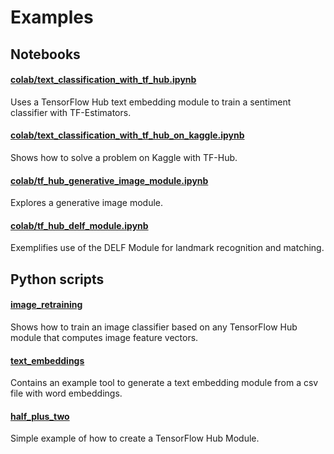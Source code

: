 # Examples

## Notebooks

#### [colab/text\_classification\_with\_tf\_hub.ipynb](colab/text_classification_with_tf_hub.ipynb)

Uses a TensorFlow Hub text embedding module to train a sentiment classifier with TF-Estimators.


#### [colab/text\_classification\_with\_tf\_hub\_on\_kaggle.ipynb](colab/text_classification_with_tf_hub_on_kaggle.ipynb)

Shows how to solve a problem on Kaggle with TF-Hub.


#### [colab/tf\_hub\_generative\_image\_module.ipynb](tf_hub_generative_image_module.ipynb)

Explores a generative image module.


#### [colab/tf\_hub\_delf\_module.ipynb](colab/tf_hub_delf_module.ipynb)

Exemplifies use of the DELF Module for landmark recognition and matching.


## Python scripts

#### [image\_retraining](image_retraining)

Shows how to train an image classifier based on any TensorFlow Hub module that
computes image feature vectors.


#### [text\_embeddings](text_embeddings)

Contains an example tool to generate a text embedding module from a csv file
with word embeddings.

#### [half\_plus\_two](half_plus_two)

Simple example of how to create a TensorFlow Hub Module.
